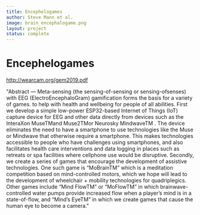 ```yaml
---
title: Encephelogames
author: Steve Mann et al.
image: brain_encephalogame.png
layout: project 
status: complete
---
```

# Encephelogames  
<http://wearcam.org/gem2019.pdf>  

"Abstract — Meta-sensing (the sensing-of-sensing or sensing-ofsenses) with EEG (ElectroEncephaloGram) gamification forms the basis for a variety of games. to help with health and wellbeing for people of all abilities. First we develop a simple low-power ESP32-based Internet of Things (IoT) capture device for EEG and other data directly from devices such as the InteraXon MuseTMand Muse2TMor Neurosky MindwaveTM . The device eliminates the need to have a smartphone to use technologies like the Muse or Mindwave that otherwise require a smartphone. This makes technologies accessible to people who have challenges using smartphones, and also facilitates health care interventions and data logging in places such as retreats or spa facilities where cellphone use would be disruptive. Secondly, we create a series of games that encourage the development of assistive technologies. One such game is “MoBrainTM” which is a meditation competition based on mind-controlled motors, which we hope will lead to the development of wheelchair + mobility technologies for quadriplegics. Other games include “Mind FlowTM” or “MoFlowTM” in which brainwave-controlled water pumps provide increased flow when a player’s mind is in a state-of-flow, and “Mind’s EyeTM” in which we create games that cause the human eye to become a camera." 
